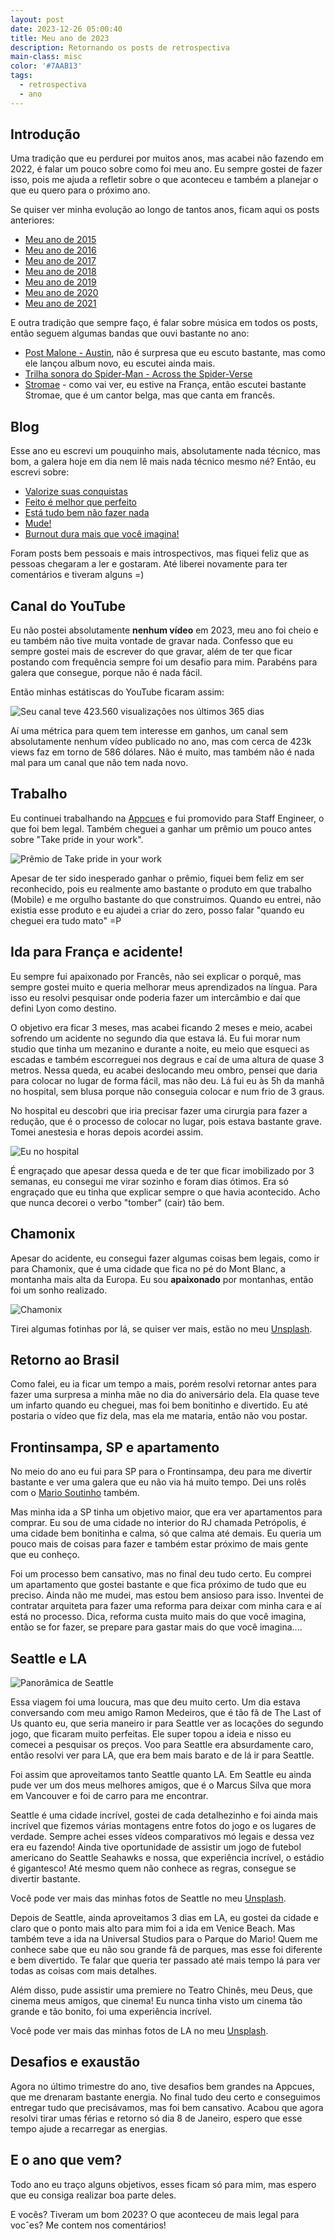 ```yaml
---
layout: post
date: 2023-12-26 05:00:40
title: Meu ano de 2023
description: Retornando os posts de retrospectiva
main-class: misc
color: '#7AAB13'
tags:
  - retrospectiva
  - ano
---
```


## Introdução

Uma tradição que eu perdurei por muitos anos, mas acabei não fazendo em 2022, é falar um pouco sobre como foi meu ano. Eu sempre gostei de fazer isso, pois me ajuda a refletir sobre o que aconteceu e também a planejar o que eu quero para o próximo ano.

Se quiser ver minha evolução ao longo de tantos anos, ficam aqui os posts anteriores:

- [Meu ano de 2015](https://willianjusten.com.br/meu-ano-de-2015/)
- [Meu ano de 2016](https://willianjusten.com.br/meu-ano-de-2016/)
- [Meu ano de 2017](https://willianjusten.com.br/meu-ano-de-2017/)
- [Meu ano de 2018](https://willianjusten.com.br/meu-ano-de-2018/)
- [Meu ano de 2019](https://willianjusten.com.br/meu-ano-de-2019/)
- [Meu ano de 2020](https://willianjusten.com.br/meu-ano-de-2020/)
- [Meu ano de 2021](https://willianjusten.com.br/meu-ano-de-2020/)

E outra tradição que sempre faço, é falar sobre música em todos os posts, então seguem algumas bandas que ouvi bastante no ano:

- [Post Malone - Austin](https://open.spotify.com/album/1F9LY06gadScF4g3g3BrDC?si=t0tBCVupSfi49SH3CSKWMg), não é surpresa que eu escuto bastante, mas como ele lançou album novo, eu escutei ainda mais.
- [Trilha sonora do Spider-Man - Across the Spider-Verse](https://open.spotify.com/album/4ocB97o3gdrIYyIwYSSwVy?si=hqDjBTkkQY6vjoKC1MQw8Q)
- [Stromae](https://open.spotify.com/artist/5j4HeCoUlzhfWtjAfM1acR?si=CDQclAX9Qu64SSmLOoxW0Q) - como vai ver, eu estive na França, então escutei bastante Stromae, que é um cantor belga, mas que canta em francês.

## Blog

Esse ano eu escrevi um pouquinho mais, absolutamente nada técnico, mas bom, a galera hoje em dia nem lê mais nada técnico mesmo né? Então, eu escrevi sobre:

- [Valorize suas conquistas](https://willianjusten.com.br/valorize-suas-conquistas)
- [Feito é melhor que perfeito](https://willianjusten.com.br/feito-e-melhor-que-perfeito)
- [Está tudo bem não fazer nada](https://willianjusten.com.br/esta-tudo-bem-nao-fazer-nada)
- [Mude!](https://willianjusten.com.br/mude)
- [Burnout dura mais que você imagina!](https://willianjusten.com.br/burnout-e-o-tempo)

Foram posts bem pessoais e mais introspectivos, mas fiquei feliz que as pessoas chegaram a ler e gostaram. Até liberei novamente para ter comentários e tiveram alguns =)

## Canal do YouTube

Eu não postei absolutamente **nenhum vídeo** em 2023, meu ano foi cheio e eu também não tive muita vontade de gravar nada. Confesso que eu sempre gostei mais de escrever do que gravar, além de ter que ficar postando com frequência sempre foi um desafio para mim. Parabéns para galera que consegue, porque não é nada fácil.

Então minhas estátiscas do YouTube ficaram assim:

![Seu canal teve 423.560 visualizações nos últimos 365 dias](/assets/img/youtube-2023.png)

Aí uma métrica para quem tem interesse em ganhos, um canal sem absolutamente nenhum vídeo publicado no ano, mas com cerca de 423k views faz em torno de 586 dólares. Não é muito, mas também não é nada mal para um canal que não tem nada novo.

## Trabalho

Eu continuei trabalhando na [Appcues](https://appcues.com/mobile) e fui promovido para Staff Engineer, o que foi bem legal. Também cheguei a ganhar um prêmio um pouco antes sobre "Take pride in your work".

![Prêmio de Take pride in your work](/assets/img/premio.jpeg)

Apesar de ter sido inesperado ganhar o prêmio, fiquei bem feliz em ser reconhecido, pois eu realmente amo bastante o produto em que trabalho (Mobile) e me orgulho bastante do que construimos. Quando eu entrei, não existia esse produto e eu ajudei a criar do zero, posso falar "quando eu cheguei era tudo mato" =P

## Ida para França e acidente!

Eu sempre fui apaixonado por Francês, não sei explicar o porquê, mas sempre gostei muito e queria melhorar meus aprendizados na língua. Para isso eu resolvi pesquisar onde poderia fazer um intercâmbio e daí que defini Lyon como destino.

O objetivo era ficar 3 meses, mas acabei ficando 2 meses e meio, acabei sofrendo um acidente no segundo dia que estava lá. Eu fui morar num studio que tinha um mezanino e durante a noite, eu meio que esqueci as escadas e também escorreguei nos degraus e caí de uma altura de quase 3 metros. Nessa queda, eu acabei deslocando meu ombro, pensei que daria para colocar no lugar de forma fácil, mas não deu. Lá fui eu às 5h da manhã no hospital, sem blusa porque não conseguia colocar e num frio de 3 graus.

No hospital eu descobri que iria precisar fazer uma cirurgia para fazer a redução, que é o processo de colocar no lugar, pois estava bastante grave. Tomei anestesia e horas depois acordei assim.

![Eu no hospital](/assets/img/ombro.jpeg)

É engraçado que apesar dessa queda e de ter que ficar imobilizado por 3 semanas, eu consegui me virar sozinho e foram dias ótimos. Era só engraçado que eu tinha que explicar sempre o que havia acontecido. Acho que nunca decorei o verbo "tomber" (cair) tão bem.

## Chamonix

Apesar do acidente, eu consegui fazer algumas coisas bem legais, como ir para Chamonix, que é uma cidade que fica no pé do Mont Blanc, a montanha mais alta da Europa. Eu sou **apaixonado** por montanhas, então foi um sonho realizado.

![Chamonix](/assets/img/chamonix.jpg)

Tirei algumas fotinhas por lá, se quiser ver mais, estão no meu [Unsplash](https://unsplash.com/collections/lXqD_F-DDVw/my-adventures-in-chamonix).

## Retorno ao Brasil

Como falei, eu ia ficar um tempo a mais, porém resolvi retornar antes para fazer uma surpresa a minha mãe no dia do aniversário dela. Ela quase teve um infarto quando eu cheguei, mas foi bem bonitinho e divertido. Eu até postaria o vídeo que fiz dela, mas ela me mataria, então não vou postar.

## Frontinsampa, SP e apartamento

No meio do ano eu fui para SP para o Frontinsampa, deu para me divertir bastante e ver uma galera que eu não via há muito tempo. Dei uns rolês com o [Mario Soutinho](https://www.youtube.com/@DevSoutinho) também.

Mas minha ida a SP tinha um objetivo maior, que era ver apartamentos para comprar. Eu sou de uma cidade no interior do RJ chamada Petrópolis, é uma cidade bem bonitinha e calma, só que calma até demais. Eu queria um pouco mais de coisas para fazer e também estar próximo de mais gente que eu conheço.

Foi um processo bem cansativo, mas no final deu tudo certo. Eu comprei um apartamento que gostei bastante e que fica próximo de tudo que eu preciso. Ainda não me mudei, mas estou bem ansioso para isso. Inventei de contratar arquiteta para fazer uma reforma para deixar com minha cara e aí está no processo. Dica, reforma custa muito mais do que você imagina, então se for fazer, se prepare para gastar mais do que você imagina....

## Seattle e LA

![Panorâmica de Seattle](/assets/img/seattle.jpg)

Essa viagem foi uma loucura, mas que deu muito certo. Um dia estava conversando com meu amigo Ramon Medeiros, que é tão fã de The Last of Us quanto eu, que seria maneiro ir para Seattle ver as locações do segundo jogo, que ficaram muito perfeitas. Ele super topou a ideia e nisso eu comecei a pesquisar os preços. Voo para Seattle era absurdamente caro, então resolvi ver para LA, que era bem mais barato e de lá ir para Seattle.

Foi assim que aproveitamos tanto Seattle quanto LA. Em Seattle eu ainda pude ver um dos meus melhores amigos, que é o Marcus Silva que mora em Vancouver e foi de carro para me encontrar.

Seattle é uma cidade incrível, gostei de cada detalhezinho e foi ainda mais incrível que fizemos várias montagens entre fotos do jogo e os lugares de verdade. Sempre achei esses vídeos comparativos mó legais e dessa vez era eu fazendo! Ainda tive oportunidade de assistir um jogo de futebol americano do Seattle Seahawks e nossa, que experiência incrível, o estádio é gigantesco! Até mesmo quem não conhece as regras, consegue se divertir bastante.

Você pode ver mais das minhas fotos de Seattle no meu [Unsplash](https://unsplash.com/collections/-TIivX5Mug8/my-adventures-in-seattle).

Depois de Seattle, ainda aproveitamos 3 dias em LA, eu gostei da cidade e claro que o ponto mais alto para mim foi a ida em Venice Beach. Mas também teve a ida na Universal Studios para o Parque do Mario! Quem me conhece sabe que eu não sou grande fã de parques, mas esse foi diferente e bem divertido. Te falar que queria ter passado até mais tempo lá para ver todas as coisas com mais detalhes.

Além disso, pude assistir uma premiere no Teatro Chinês, meu Deus, que cinema meus amigos, que cinema! Eu nunca tinha visto um cinema tão grande e tão bonito, foi uma experiência incrível.

Você pode ver mais das minhas fotos de LA no meu [Unsplash](https://unsplash.com/collections/50RZQWP5DSo/my-adventures-in-la).

## Desafios e exaustão

Agora no último trimestre do ano, tive desafios bem grandes na Appcues, que me drenaram bastante energia. No final tudo deu certo e conseguimos entregar tudo que precisávamos, mas foi bem cansativo. Acabou que agora resolvi tirar umas férias e retorno só dia 8 de Janeiro, espero que esse tempo ajude a recarregar as energias.

## E o ano que vem?

Todo ano eu traço alguns objetivos, esses ficam só para mim, mas espero que eu consiga realizar boa parte deles.

E vocês? Tiveram um bom 2023? O que aconteceu de mais legal para vocˆes? Me contem nos comentários!
